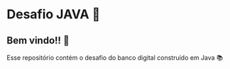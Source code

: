 # Desafio JAVA :rocket:
  
## Bem vindo!! :wave:

Esse repositório contém o desafio do banco digital construído em Java :books:

